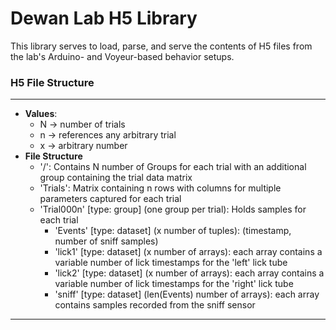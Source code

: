 # Dewan Lab H5 Library

This library serves to load, parse, and serve the contents of H5 files from the lab's Arduino- and Voyeur-based behavior setups.

### H5 File Structure
___
- **Values**:
  - N -> number of trials 
  - n -> references any arbitrary trial
  - x -> arbitrary number
- **File Structure**
  - '/': Contains N number of Groups for each trial with an additional group containing the trial data matrix
  - 'Trials': Matrix containing n rows with columns for multiple parameters captured for each trial
  - 'Trial000n' [type: group] (one group per trial): Holds samples for each trial
    - 'Events' [type: dataset] (x number of tuples): (timestamp, number of sniff samples)
    - 'lick1' [type: dataset] (x number of arrays): each array contains a variable number of lick timestamps for the 'left' lick tube
    - 'lick2' [type: dataset] (x number of arrays): each array contains a variable number of lick timestamps for the 'right' lick tube
    - 'sniff' [type: dataset]  (len(Events) number of arrays): each array contains samples recorded from the sniff sensor
___